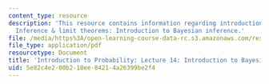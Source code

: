 ```yaml
---
content_type: resource
description: 'This resource contains information regarding introduction to probability:
  Inference & limit theorems: Introduction to Bayesian inference.'
file: /media/https%3A/open-learning-course-data-rc.s3.amazonaws.com/res-6-012-introduction-to-probability-spring-2018/5e82c4e200b218ee84214a26399be2f4_MITRES_6_012S18_L14.pdf
file_type: application/pdf
resourcetype: Document
title: 'Introduction to Probability: Lecture 14: Introduction to Bayesian Inference'
uid: 5e82c4e2-00b2-18ee-8421-4a26399be2f4
---
```

